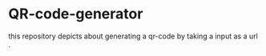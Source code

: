 # QR-code-generator
this repository depicts about generating a qr-code by taking a input  as a url  .
